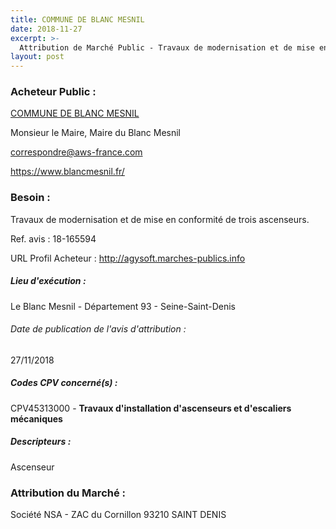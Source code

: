 ```yaml
---
title: COMMUNE DE BLANC MESNIL
date: 2018-11-27
excerpt: >-
  Attribution de Marché Public - Travaux de modernisation et de mise en conformité de trois ascenseurs
layout: post
---
```


### Acheteur Public : 
<a href="/acheteur-33/siren-219300076"> COMMUNE DE BLANC MESNIL</a><br/>

Monsieur le Maire, Maire du Blanc Mesnil

correspondre@aws-france.com


https://www.blancmesnil.fr/
### Besoin :

Travaux de modernisation et de mise en conformité de trois ascenseurs.

Ref. avis : 18-165594

URL Profil Acheteur : http://agysoft.marches-publics.info

##### Lieu d'exécution :

Le Blanc Mesnil - Département 93 - Seine-Saint-Denis

###### Date de publication de l'avis d'attribution : 
27/11/2018

##### Codes CPV concerné(s) :
CPV45313000 - **Travaux d'installation d'ascenseurs et d'escaliers mécaniques** <br/>

##### Descripteurs :
Ascenseur <br/>

### Attribution du Marché :
Société NSA - ZAC du Cornillon 93210 SAINT DENIS <br/>
